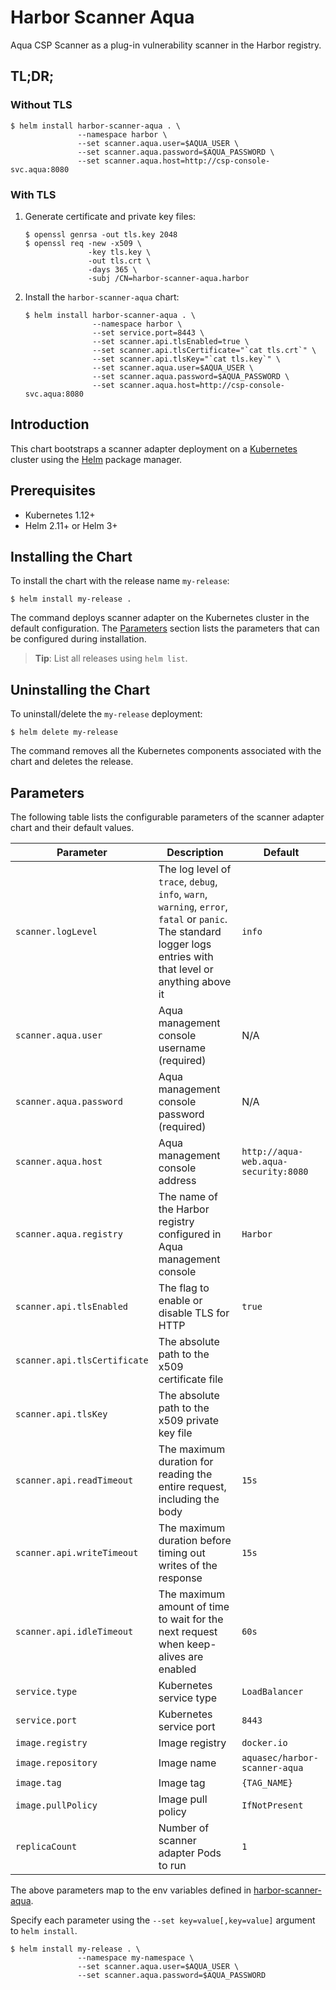 # Harbor Scanner Aqua

Aqua CSP Scanner as a plug-in vulnerability scanner in the Harbor registry.

## TL;DR;

### Without TLS

```
$ helm install harbor-scanner-aqua . \
               --namespace harbor \
               --set scanner.aqua.user=$AQUA_USER \
               --set scanner.aqua.password=$AQUA_PASSWORD \
               --set scanner.aqua.host=http://csp-console-svc.aqua:8080
```

### With TLS

1. Generate certificate and private key files:
   ```
   $ openssl genrsa -out tls.key 2048
   $ openssl req -new -x509 \
                 -key tls.key \
                 -out tls.crt \
                 -days 365 \
                 -subj /CN=harbor-scanner-aqua.harbor
   ```
2. Install the `harbor-scanner-aqua` chart:
   ```
   $ helm install harbor-scanner-aqua . \
                  --namespace harbor \
                  --set service.port=8443 \
                  --set scanner.api.tlsEnabled=true \
                  --set scanner.api.tlsCertificate="`cat tls.crt`" \
                  --set scanner.api.tlsKey="`cat tls.key`" \
                  --set scanner.aqua.user=$AQUA_USER \
                  --set scanner.aqua.password=$AQUA_PASSWORD \
                  --set scanner.aqua.host=http://csp-console-svc.aqua:8080
   ```

## Introduction

This chart bootstraps a scanner adapter deployment on a [Kubernetes](http://kubernetes.io) cluster using the
[Helm](https://helm.sh) package manager.

## Prerequisites

- Kubernetes 1.12+
- Helm 2.11+ or Helm 3+

## Installing the Chart

To install the chart with the release name `my-release`:

```
$ helm install my-release .
```

The command deploys scanner adapter on the Kubernetes cluster in the default configuration. The [Parameters](#parameters)
section lists the parameters that can be configured during installation.

> **Tip**: List all releases using `helm list`.

## Uninstalling the Chart

To uninstall/delete the `my-release` deployment:

```
$ helm delete my-release
```

The command removes all the Kubernetes components associated with the chart and deletes the release.

## Parameters

The following table lists the configurable parameters of the scanner adapter chart and their default values.

|           Parameter          |                                Description                              |    Default     |
|------------------------------|-------------------------------------------------------------------------|----------------|
| `scanner.logLevel`           | The log level of `trace`, `debug`, `info`, `warn`, `warning`, `error`, `fatal` or `panic`. The standard logger logs entries with that level or anything above it | `info` |
| `scanner.aqua.user`          | Aqua management console username (required)                             | N/A            |
| `scanner.aqua.password`      | Aqua management console password (required)                             | N/A            |
| `scanner.aqua.host`          | Aqua management console address                                         | `http://aqua-web.aqua-security:8080` |
| `scanner.aqua.registry`      | The name of the Harbor registry configured in Aqua management console   | `Harbor`       |
| `scanner.api.tlsEnabled`     | The flag to enable or disable TLS for HTTP                              | `true`         |
| `scanner.api.tlsCertificate` | The absolute path to the x509 certificate file                          |                |
| `scanner.api.tlsKey`         | The absolute path to the x509 private key file                          |                |
| `scanner.api.readTimeout`    | The maximum duration for reading the entire request, including the body | `15s`          |
| `scanner.api.writeTimeout`   | The maximum duration before timing out writes of the response           | `15s`          |
| `scanner.api.idleTimeout`    | The maximum amount of time to wait for the next request when keep-alives are enabled | `60s` |
| `service.type`               | Kubernetes service type                                                 | `LoadBalancer` |
| `service.port`               | Kubernetes service port                                                 | `8443`         |
| `image.registry`             | Image registry                                                          | `docker.io`    |
| `image.repository`           | Image name                                                              | `aquasec/harbor-scanner-aqua` |
| `image.tag`                  | Image tag                                                               | `{TAG_NAME}`   |
| `image.pullPolicy`           | Image pull policy                                                       | `IfNotPresent` |
| `replicaCount`               | Number of scanner adapter Pods to run                                   | `1`            |

The above parameters map to the env variables defined in [harbor-scanner-aqua](https://github.com/aquasecurity/harbor-scanner-aqua#configuration).

Specify each parameter using the `--set key=value[,key=value]` argument to `helm install`.

```
$ helm install my-release . \
               --namespace my-namespace \
               --set scanner.aqua.user=$AQUA_USER \
               --set scanner.aqua.password=$AQUA_PASSWORD
```
